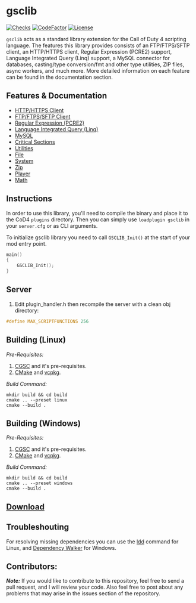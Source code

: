 # gsclib

[![Checks](https://img.shields.io/github/checks-status/Iswenzz/gsclib/master?logo=github)](https://github.com/Iswenzz/gsclib/actions)
[![CodeFactor](https://img.shields.io/codefactor/grade/github/Iswenzz/gsclib?label=codefactor&logo=codefactor)](https://www.codefactor.io/repository/github/iswenzz/gsclib)
[![License](https://img.shields.io/github/license/Iswenzz/gsclib?color=blue&logo=gitbook&logoColor=white)](https://github.com/Iswenzz/gsclib/blob/master/LICENSE)

`gsclib` acts as a standard library extension for the Call of Duty 4 scripting language. The features this library provides consists of an FTP/FTPS/SFTP client, an HTTP/HTTPS client, Regular Expression (PCRE2) support, Language Integrated Query (Linq) support, a MySQL connector for databases, casting/type conversion/fmt and other type utilities, ZIP files, async workers, and much more. More detailed information on each feature can be found in the documentation section.

## Features & Documentation

-   [HTTP/HTTPS Client](https://github.com/Iswenzz/gsclib/blob/master/docs/http.md)
-   [FTP/FTPS/SFTP Client](https://github.com/Iswenzz/gsclib/blob/master/docs/ftp.md)
-   [Regular Expression (PCRE2)](https://github.com/Iswenzz/gsclib/blob/master/docs/regex.md)
-   [Language Integrated Query (Linq)](https://github.com/Iswenzz/gsclib/blob/master/docs/linq.md)
-   [MySQL](https://github.com/Iswenzz/gsclib/blob/master/docs/mysql.md)
-   [Critical Sections](https://github.com/Iswenzz/gsclib/blob/master/docs/critical.md)
-   [Utilities](https://github.com/Iswenzz/gsclib/blob/master/docs/utility.md)
-   [File](https://github.com/Iswenzz/gsclib/blob/master/docs/file.md)
-   [System](https://github.com/Iswenzz/gsclib/blob/master/docs/system.md)
-   [Zip](https://github.com/Iswenzz/gsclib/blob/master/docs/zip.md)
-   [Player](https://github.com/Iswenzz/gsclib/blob/master/docs/player.md)
-   [Math](https://github.com/Iswenzz/gsclib/blob/master/docs/math.md)

## Instructions

In order to use this library, you'll need to compile the binary and place it to the CoD4 `plugins` directory.
Then you can simply use `loadplugin gsclib` in your `server.cfg` or as CLI arguments.

To initialize gsclib library you need to call `GSCLIB_Init()` at the start of your mod entry point.

```c
main()
{
	GSCLIB_Init();
}
```

## Server

1. Edit plugin_handler.h then recompile the server with a clean obj directory:

```c
#define MAX_SCRIPTFUNCTIONS 256
```

## Building (Linux)

_Pre-Requisites:_

1. [CGSC](https://github.com/Iswenzz/CGSC) and it's pre-requisites.
2. [CMake](https://cmake.org/) and [vcpkg](https://vcpkg.io/en/).

_Build Command:_

    mkdir build && cd build
    cmake .. --preset linux
    cmake --build .

## Building (Windows)

_Pre-Requisites:_

1. [CGSC](https://github.com/Iswenzz/CGSC) and it's pre-requisites.
2. [CMake](https://cmake.org/) and [vcpkg](https://vcpkg.io/en/).

_Build Command:_

    mkdir build && cd build
    cmake .. --preset windows
    cmake --build .

## [Download](https://github.com/Iswenzz/gsclib/releases)

## Troubleshouting

For resolving missing dependencies you can use the [ldd](https://man7.org/linux/man-pages/man1/ldd.1.html) command for Linux, and [Dependency Walker](https://www.dependencywalker.com/) for Windows.

## Contributors:

**_Note:_** If you would like to contribute to this repository, feel free to send a pull request, and I will review your code. Also feel free to post about any problems that may arise in the issues section of the repository.
